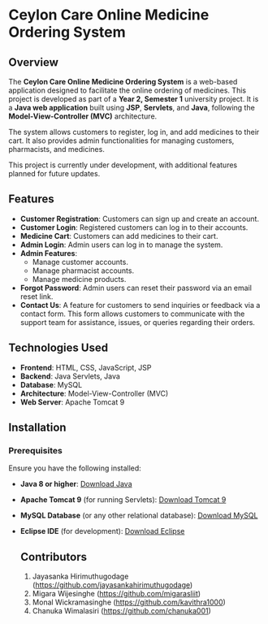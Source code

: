 # Ceylon Care Online Medicine Ordering System

## Overview

The **Ceylon Care Online Medicine Ordering System** is a web-based application designed to facilitate the online ordering of medicines. This project is developed as part of a **Year 2, Semester 1** university project. It is a **Java web application** built using **JSP**, **Servlets**, and **Java**, following the **Model-View-Controller (MVC)** architecture.

The system allows customers to register, log in, and add medicines to their cart. It also provides admin functionalities for managing customers, pharmacists, and medicines.

This project is currently under development, with additional features planned for future updates.

## Features

- **Customer Registration**: Customers can sign up and create an account.
- **Customer Login**: Registered customers can log in to their accounts.
- **Medicine Cart**: Customers can add medicines to their cart.
- **Admin Login**: Admin users can log in to manage the system.
- **Admin Features**:
  - Manage customer accounts.
  - Manage pharmacist accounts.
  - Manage medicine products.
- **Forgot Password**: Admin users can reset their password via an email reset link.
- **Contact Us**: A feature for customers to send inquiries or feedback via a contact form. This form allows customers to communicate with the support team for assistance, issues, or queries regarding their orders.

## Technologies Used

- **Frontend**: HTML, CSS, JavaScript, JSP
- **Backend**: Java Servlets, Java
- **Database**: MySQL 
- **Architecture**: Model-View-Controller (MVC)
- **Web Server**: Apache Tomcat 9

## Installation

### Prerequisites

Ensure you have the following installed:
- **Java 8 or higher**: [Download Java](https://www.oracle.com/java/technologies/javase-jdk11-downloads.html)
- **Apache Tomcat 9** (for running Servlets): [Download Tomcat 9](https://tomcat.apache.org/download-90.cgi)
- **MySQL Database** (or any other relational database): [Download MySQL](https://dev.mysql.com/downloads/)
- **Eclipse IDE** (for development): [Download Eclipse](https://www.eclipse.org/downloads/)

  ## Contributors
  1. Jayasanka Hirimuthugodage (https://github.com/jayasankahirimuthugodage)
  2. Migara Wijesinghe (https://github.com/migarasliit)
  3. Monal Wickramasinghe (https://github.com/kavithra1000)
  4. Chanuka Wimalasiri (https://github.com/chanuka001)


